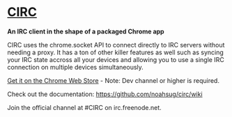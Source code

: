 # [CIRC](http://noahsug.github.com/circ)
**An IRC client in the shape of a packaged Chrome app**

CIRC uses the chrome.socket API to connect directly to IRC servers without needing a proxy. It has a ton of other killer features as well such as syncing your IRC state accross all your devices and allowing you to use a single IRC connection on multiple devices simultaneously.

[Get it on the Chrome Web Store](https://chrome.google.com/webstore/detail/circ/kgiicflppioaphimaahahimadngieohn) - 
Note: Dev channel or higher is required.

Check out the documentation: https://github.com/noahsug/circ/wiki

Join the official channel at #CIRC on irc.freenode.net.